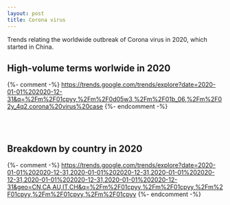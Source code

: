 ```yaml
---
layout: post
title: Corona virus
---
```


<script type="text/javascript" src="https://ssl.gstatic.com/trends_nrtr/2152_RC02/embed_loader.js"></script>

Trends relating the worldwide outbreak of Corona virus in 2020, which started in China.


## High-volume terms worlwide in 2020


{%- comment -%} https://trends.google.com/trends/explore?date=2020-01-01%202020-12-31&q=%2Fm%2F01cpyy,%2Fm%2F0d05w3,%2Fm%2F01b_06,%2Fm%2F02y_4q2,corona%20virus%20case {%- endcomment -%}


<script type="text/javascript"> trends.embed.renderExploreWidget("TIMESERIES", {"comparisonItem":[{"keyword":"/m/01cpyy","geo":"","time":"2020-01-01 2020-12-31"},{"keyword":"/m/0d05w3","geo":"","time":"2020-01-01 2020-12-31"},{"keyword":"/m/01b_06","geo":"","time":"2020-01-01 2020-12-31"},{"keyword":"/m/02y_4q2","geo":"","time":"2020-01-01 2020-12-31"},{"keyword":"corona virus case","geo":"","time":"2020-01-01 2020-12-31"}],"category":0,"property":""}, {"exploreQuery":"date=2020-01-01%202020-12-31&q=%2Fm%2F01cpyy,%2Fm%2F0d05w3,%2Fm%2F01b_06,%2Fm%2F02y_4q2,corona%20virus%20case","guestPath":"https://trends.google.com:443/trends/embed/"}); </script>


<br>
<br>

## Breakdown by country in 2020


{%- comment -%} https://trends.google.com/trends/explore?date=2020-01-01%202020-12-31,2020-01-01%202020-12-31,2020-01-01%202020-12-31,2020-01-01%202020-12-31,2020-01-01%202020-12-31&geo=CN,CA,AU,IT,CH&q=%2Fm%2F01cpyy,%2Fm%2F01cpyy,%2Fm%2F01cpyy,%2Fm%2F01cpyy,%2Fm%2F01cpyy {%- endcomment -%}

<script type="text/javascript"> trends.embed.renderExploreWidget("TIMESERIES", {"comparisonItem":[{"keyword":"/m/01cpyy","geo":"CN","time":"2020-01-01 2020-12-31"},{"keyword":"/m/01cpyy","geo":"CA","time":"2020-01-01 2020-12-31"},{"keyword":"/m/01cpyy","geo":"AU","time":"2020-01-01 2020-12-31"},{"keyword":"/m/01cpyy","geo":"IT","time":"2020-01-01 2020-12-31"},{"keyword":"/m/01cpyy","geo":"CH","time":"2020-01-01 2020-12-31"}],"category":0,"property":""}, {"exploreQuery":"date=2020-01-01%202020-12-31,2020-01-01%202020-12-31,2020-01-01%202020-12-31,2020-01-01%202020-12-31,2020-01-01%202020-12-31&geo=CN,CA,AU,IT,CH&q=%2Fm%2F01cpyy,%2Fm%2F01cpyy,%2Fm%2F01cpyy,%2Fm%2F01cpyy,%2Fm%2F01cpyy","guestPath":"https://trends.google.com:443/trends/embed/"}); </script>

